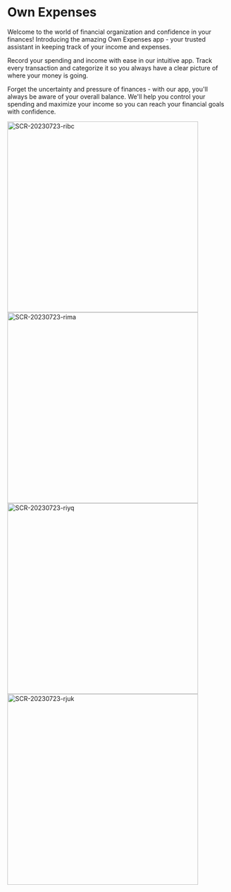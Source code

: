 # Own Expenses

Welcome to the world of financial organization and confidence in your finances! Introducing the amazing Own Expenses app - your trusted assistant in keeping track of your income and expenses.

Record your spending and income with ease in our intuitive app. Track every transaction and categorize it so you always have a clear picture of where your money is going.

Forget the uncertainty and pressure of finances - with our app, you'll always be aware of your overall balance. We'll help you control your spending and maximize your income so you can reach your financial goals with confidence.

<img width="433" alt="SCR-20230723-ribc" src="https://github.com/bubiryov/Own-Expenses/assets/124048186/f9226c83-ee3b-4f25-ae9c-712ac92096d9">
<img width="433" alt="SCR-20230723-rima" src="https://github.com/bubiryov/Own-Expenses/assets/124048186/c8098156-f758-4b73-adb0-5193eb9361b3">
<img width="433" alt="SCR-20230723-riyq" src="https://github.com/bubiryov/Own-Expenses/assets/124048186/cdf07166-0d04-4933-97c2-5492aea95243">
<img width="433" alt="SCR-20230723-rjuk" src="https://github.com/bubiryov/Own-Expenses/assets/124048186/b1a74e9d-3ce8-4088-8319-740e779a53ce">
